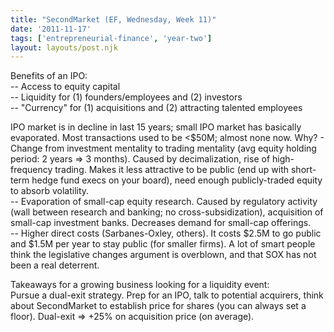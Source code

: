 ```yaml
---
title: "SecondMarket (EF, Wednesday, Week 11)"
date: '2011-11-17'
tags: ['entrepreneurial-finance', 'year-two']
layout: layouts/post.njk
---
```


Benefits of an IPO:\
-- Access to equity capital\
-- Liquidity for (1) founders/employees and (2) investors\
-- "Currency" for (1) acquisitions and (2) attracting talented employees

IPO market is in decline in last 15 years; small IPO market has basically evaporated. Most transactions used to be <$50M; almost none now. Why? - Change from investment mentality to trading mentality (avg equity holding period: 2 years => 3 months). Caused by decimalization, rise of high-frequency trading. Makes it less attractive to be public (end up with short-term hedge fund execs on your board), need enough publicly-traded equity to absorb volatility.\
-- Evaporation of small-cap equity research. Caused by regulatory activity (wall between research and banking; no cross-subsidization), acquisition of small-cap investment banks. Decreases demand for small-cap offerings.\
-- Higher direct costs (Sarbanes-Oxley, others). It costs $2.5M to go public and $1.5M per year to stay public (for smaller firms). A lot of smart people think the legislative changes argument is overblown, and that SOX has not been a real deterrent.

Takeaways for a growing business looking for a liquidity event:\
Pursue a dual-exit strategy. Prep for an IPO, talk to potential acquirers, think about SecondMarket to establish price for shares (you can always set a floor). Dual-exit => +25% on acquisition price (on average).
